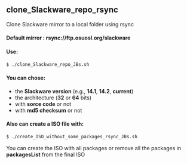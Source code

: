 ## clone_Slackware_repo_rsync
Clone Slackware mirror to a local folder using rsync

#### Default mirror : rsync://ftp.osuosl.org/slackware

#### Use:
```sh
$ ./clone_Slackware_repo_JBs.sh
```

#### You can chose:
* the **Slackware version** (e.g., **14.1**, **14.2**, **current**)
* the architecture (**32** or **64** bits)
* with **sorce code** or not
* with **md5 checksum** or not

#### Also can create a ISO file with:

```sh
$ ./create_ISO_without_some_packages_rsync_JBs.sh
```
You can create the ISO with all packages or remove all the packages in **packagesList** from the final ISO
